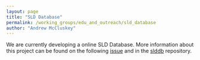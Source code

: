 ```yaml
---
layout: page
title: "SLD Database"
permalink: /working_groups/edu_and_outreach/sld_database
author: "Andrew McCluskey"
---
```


We are currently developing a online SLD Database.
More information about this project can be found on the following [issue](https://github.com/reflectivity/edu_outreach/issues/2) and in the [slddb](https://github.com/reflectivity/slddb) repository.
